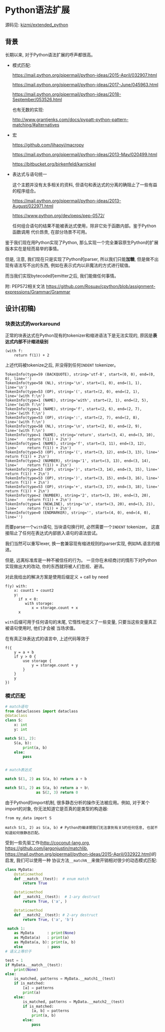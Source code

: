 
# Python语法扩展

源码见: [kizmi/extended_python](https://github.com/thautwarm/kizmi/tree/master/kizmi/extended_python)

## 背景

长期以来, 对于Python语法扩展的呼声都很高。

- 模式匹配:

    https://mail.python.org/pipermail/python-ideas/2015-April/032907.html

    https://mail.python.org/pipermail/python-ideas/2017-June/045963.html

    https://mail.python.org/pipermail/python-ideas/2018-September/053526.html

    也有无数的实现:

    http://www.grantjenks.com/docs/pypatt-python-pattern-matching/#alternatives


- 宏

   https://github.com/lihaoyi/macropy

   https://mail.python.org/pipermail/python-ideas/2013-May/020499.html

   https://bitbucket.org/birkenfeld/karnickel


- 表达式与语句统一

   这个主题并没有太多相关的资料, 但语句和表达式的分离的确阻止了一些有益的程序组合。

   https://mail.python.org/pipermail/python-ideas/2013-August/022971.html

   https://www.python.org/dev/peps/pep-0572/

   任何组合语句的结果不能被表达式使用，除非它处于函数内部。鉴于Python函数调用
   代价昂贵, 在部分场景不可用。


鉴于我们现在用Python实现了Python, 那么实现一个完全兼容原生Python的扩展版本实在是轻而易举的事情。

但是, 注意, 我们现在只是实现了Python的parser, 所以我们只能**加糖**, 但是做不出现有语法写不出的东西,
例如在表示式内以非魔法的方式进行赋值。

而当我们实现bytecode的emitter之后, 我们能做任何事情。

附: PEP572相关文法 https://github.com/Rosuav/cpython/blob/assignment-expressions/Grammar/Grammar

## 设计(初稿)

### 块表达式的workaround

正常的块表达式在Python现有的tokenizer和缩进语法下是无法实现的, 原因是**表达式内部不计缩进级别**

```
(with f:
    return f(1)) + 2
```

上述代码被tokenize之后, 并没得到任何`INDENT` tokenizer。

```
TokenInfo(type=59 (BACKQUOTE), string='utf-8', start=(0, 0), end=(0, 0), line='')
TokenInfo(type=58 (NL), string='\n', start=(1, 0), end=(1, 1), line='\n')
TokenInfo(type=53 (OP), string='(', start=(2, 0), end=(2, 1), line='(with f:\n')
TokenInfo(type=1 (NAME), string='with', start=(2, 1), end=(2, 5), line='(with f:\n')
TokenInfo(type=1 (NAME), string='f', start=(2, 6), end=(2, 7), line='(with f:\n')
TokenInfo(type=53 (OP), string=':', start=(2, 7), end=(2, 8), line='(with f:\n')
TokenInfo(type=58 (NL), string='\n', start=(2, 8), end=(2, 9), line='(with f:\n')
TokenInfo(type=1 (NAME), string='return', start=(3, 4), end=(3, 10), line='    return f(1)) + 2\n')
TokenInfo(type=1 (NAME), string='f', start=(3, 11), end=(3, 12), line='    return f(1)) + 2\n')
TokenInfo(type=53 (OP), string='(', start=(3, 12), end=(3, 13), line='    return f(1)) + 2\n')
TokenInfo(type=2 (NUMBER), string='1', start=(3, 13), end=(3, 14), line='    return f(1)) + 2\n')
TokenInfo(type=53 (OP), string=')', start=(3, 14), end=(3, 15), line='    return f(1)) + 2\n')
TokenInfo(type=53 (OP), string=')', start=(3, 15), end=(3, 16), line='    return f(1)) + 2\n')
TokenInfo(type=53 (OP), string='+', start=(3, 17), end=(3, 18), line='    return f(1)) + 2\n')
TokenInfo(type=2 (NUMBER), string='2', start=(3, 19), end=(3, 20), line='    return f(1)) + 2\n')
TokenInfo(type=4 (NEWLINE), string='\n', start=(3, 20), end=(3, 21), line='    return f(1)) + 2\n')
TokenInfo(type=0 (ENDMARKER), string='', start=(4, 0), end=(4, 0), line='')
```

而要parse一个`with`语句, 当块语句换行时, 必然需要一个`INDENT` tokenizer。
这直接阻止了任何在表达式内部嵌入语句的语法尝试。

我们当然可以重写lexer, 换一套兼容现有缩进规则的parser实现, 例如ML语言的缩进。

但是, 远离标准库是一种不被信任的行为。 一旦你在未经商讨的情形下对Python实现做出大的改动, 你的东西就将被人们忽视、避讳。

对此我给出的解决方案是使用后缀定义 + call by need
```
f(y) with:
    x: count1 + count2
    y:
      if x < 0:
         with storage:
            x = storage.count + x
      x
```
`with`后缀可用于任何语句的末尾, 它惰性地定义了一些变量, 只要当这些变量真正被语句使用时, 他们才会被
当场求值。

在有真正块表达式的语言中, 上述代码等效于
```
f({
    y = a + b
    if y > 0 {
        use storage {
            y = storage.count + y
        }
    }
    y
})
```

### 模式匹配

```python
# match语句
from dataclasses import dataclass
@dataclass
class S:
    x: int
    y: int

match S(1, 2):
    S(a, b):
        print(a, b)
    else:
        pass


# match表达式

match S(1, 2) as S(a, b) return a + b

match S(1, 2) as S(a, b) return a + b\
              as S(2, 3) return 0
```

由于Python的import机制, 很多静态分析的操作无法被应用。例如, 对于某个import的对象,
你无法知道它是否真的是类型的构造器:
```
from my_data import S

match S(1, 2) as S(a, b) # Python的编译期我们无法拿到有关S的任何信息, 也就不知道如何做静态匹配。
```

受到一些先驱工作(http://coconut-lang.org, https://github.com/jargonjustin/matchlib, https://mail.python.org/pipermail/python-ideas/2015-April/032922.html)的启发, 我们可以使用一种
协议方法`__matchN__`来做开销相对很少的动态模式匹配:

```python
class MyData:
    @staticmethod
    def __match__(test):  # enum match
        return True

    @staticmethod
    def __match1__(test):  # 1-ary destruct
        return True, ('a', )

    @staticmethod
    def __match2__(test): # 2-ary destruct
        return True, ('a', 'b')

 match 1:
    as MyData      : print(None)
    as MyData(a)   : print(a)
    as MyData(a, b): print(a, b)
    else           : pass
# 语义上等价于

test = 1
if MyData.__match__(test):
    print(None)
else:
    is_matched, patterns = MyData.__match1__(test)
    if is_matched:
        [a] = patterns
        print(a)
    else:
        is_matched, patterns = MyData.__match2__(test)
        if is_matched:
            [a, b] = patterns
            print(a, b)
        else:
            pass
```

